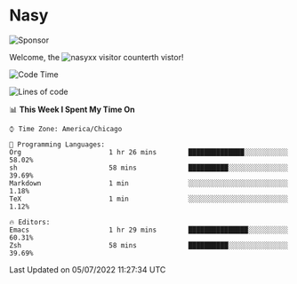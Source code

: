 # Nasy

<!--
<p align="center">
<img height="200" src="https://github-readme-stats.vercel.app/api?username=nasyxx&count_private=true&show_icons=true&theme=dracula&include_all_commits=true"/>
<img height="200" src="https://github-readme-stats.vercel.app/api/top-langs/?username=nasyxx&theme=dracula&hide=html,jupyter+notebook&count_private=true&show_icons=true"/>
</p>

  
----------------
-->

![Sponsor](https://img.shields.io/static/v1.svg?label=Sponsor&message=%E2%9D%A4&logo=GitHub&style=flat&color=pink)
 
Welcome, the ![nasyxx visitor counter](https://count.getloli.com/get/@nasyxx?theme=rule34)th vistor!
 
<!--START_SECTION:waka-->
![Code Time](http://img.shields.io/badge/Code%20Time-2%2C497%20hrs%2043%20mins-blue)

![Lines of code](https://img.shields.io/badge/From%20Hello%20World%20I%27ve%20Written-5%20Million%20lines%20of%20code-blue)

📊 **This Week I Spent My Time On** 

```text
⌚︎ Time Zone: America/Chicago

💬 Programming Languages: 
Org                      1 hr 26 mins        ██████████████░░░░░░░░░░░   58.02% 
sh                       58 mins             ██████████░░░░░░░░░░░░░░░   39.69% 
Markdown                 1 min               ░░░░░░░░░░░░░░░░░░░░░░░░░   1.18% 
TeX                      1 min               ░░░░░░░░░░░░░░░░░░░░░░░░░   1.12%

🔥 Editors: 
Emacs                    1 hr 29 mins        ███████████████░░░░░░░░░░   60.31% 
Zsh                      58 mins             ██████████░░░░░░░░░░░░░░░   39.69%

```


 Last Updated on 05/07/2022 11:27:34 UTC
<!--END_SECTION:waka-->

<!-- ![visitors](https://visitor-badge.laobi.icu/badge?page_id=nasyxx.nasyxx) -->
